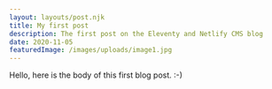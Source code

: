 ```yaml
---
layout: layouts/post.njk
title: My first post
description: The first post on the Eleventy and Netlify CMS blog
date: 2020-11-05
featuredImage: /images/uploads/image1.jpg
---
```


Hello, here is the body of this first blog post. :-) 
